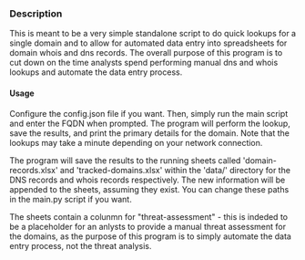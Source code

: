 ### Description

This is meant to be a very simple standalone script to do quick lookups for a single domain and to allow for automated data entry into spreadsheets for domain whois and dns records. The overall purpose of this program is to cut down on the time analysts spend performing manual dns and whois lookups and automate the data entry process. 

#### Usage

Configure the config.json file if you want. Then, simply run the main script and enter the FQDN when prompted. The program will perform the lookup, save the results, and print the primary details for the domain. Note that the lookups may take a minute depending on your network connection. 

The program will save the results to the running sheets called 'domain-records.xlsx' and 'tracked-domains.xlsx' within the 'data/' directory for the DNS records and whois records respectively. The new information will be appended to the sheets, assuming they exist. You can change these paths in the main.py script if you want. 

The sheets contain a colunmn for "threat-assessment" - this is indeded to be a placeholder for an anlysts to provide a manual threat assessment for the domains, as the purpose of this program is to simply automate the data entry process, not the threat analysis. 
